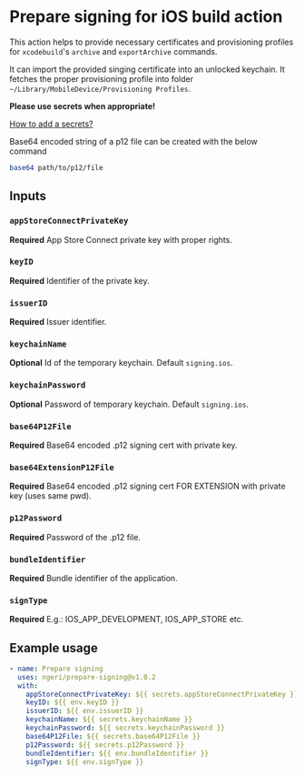 # Prepare signing for iOS build action

This action helps to provide necessary certificates and provisioning profiles for `xcodebuild`'s `archive` and `exportArchive` commands.

It can import the provided singing certificate into an unlocked keychain. It fetches the proper provisioning profile into folder `~/Library/MobileDevice/Provisioning Profiles`.

**Please use secrets when appropriate!**

[How to add a secrets?](https://help.github.com/en/actions/automating-your-workflow-with-github-actions/creating-and-using-encrypted-secrets)

Base64 encoded string of a p12 file can be created with the below command
```bash
base64 path/to/p12/file
```

## Inputs

### `appStoreConnectPrivateKey`

**Required** App Store Connect private key with proper rights.

### `keyID`

**Required** Identifier of the private key.

### `issuerID`

**Required** Issuer identifier.

### `keychainName`

**Optional** Id of the temporary keychain. Default `signing.ios`.

### `keychainPassword`

**Optional** Password of temporary keychain. Default `signing.ios`.


### `base64P12File`

**Required** Base64 encoded .p12 signing cert with private key.

### `base64ExtensionP12File`

**Required** Base64 encoded .p12 signing cert FOR EXTENSION with private key (uses same pwd).

### `p12Password`

**Required** Password of the .p12 file.

### `bundleIdentifier`

**Required** Bundle identifier of the application.

### `signType`

**Required** E.g.: IOS_APP_DEVELOPMENT, IOS_APP_STORE etc.

## Example usage
```yaml
- name: Prepare signing
  uses: ngeri/prepare-signing@v1.0.2
  with:
    appStoreConnectPrivateKey: ${{ secrets.appStoreConnectPrivateKey }}
    keyID: ${{ env.keyID }}
    issuerID: ${{ env.issuerID }}
    keychainName: ${{ secrets.keychainName }}
    keychainPassword: ${{ secrets.keychainPassword }}
    base64P12File: ${{ secrets.base64P12File }}
    p12Password: ${{ secrets.p12Password }}
    bundleIdentifier: ${{ env.bundleIdentifier }}
    signType: ${{ env.signType }}
```
